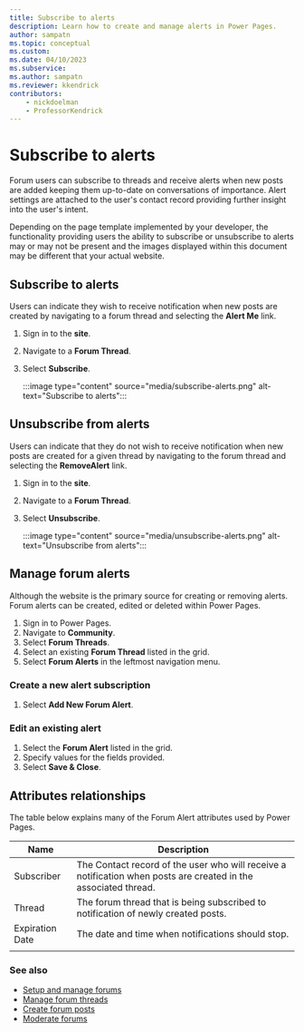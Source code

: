 ```yaml
---
title: Subscribe to alerts
description: Learn how to create and manage alerts in Power Pages.
author: sampatn 
ms.topic: conceptual
ms.custom: 
ms.date: 04/10/2023
ms.subservice: 
ms.author: sampatn 
ms.reviewer: kkendrick
contributors:
    - nickdoelman
    - ProfessorKendrick
---
```


# Subscribe to alerts

Forum users can subscribe to threads and receive alerts when new posts are added keeping them up-to-date on conversations of importance. Alert settings are attached to the user's contact record providing further insight into the user's intent.

Depending on the page template implemented by your developer, the functionality providing users the ability to subscribe or unsubscribe to alerts may or may not be present and the images displayed within this document may be different that your actual website.

## Subscribe to alerts

Users can indicate they wish to receive notification when new posts are created by navigating to a forum thread and selecting the **Alert Me** link.

1. Sign in to the **site**.
2. Navigate to a **Forum Thread**.
3. Select **Subscribe**.

    :::image type="content" source="media/subscribe-alerts.png" alt-text="Subscribe to alerts":::

## Unsubscribe from alerts

Users can indicate that they do not wish to receive notification when new posts are created for a given thread by navigating to the forum thread and selecting the **RemoveAlert** link.

1. Sign in to the **site**.
2. Navigate to a **Forum Thread**.
3. Select **Unsubscribe**.
    
    :::image type="content" source="media/unsubscribe-alerts.png" alt-text="Unsubscribe from alerts":::

## Manage forum alerts

Although the website is the primary source for creating or removing alerts. Forum alerts can be created, edited or deleted within Power Pages.

1. Sign in to Power Pages.
2. Navigate to **Community**.
3. Select **Forum Threads**.
4. Select an existing **Forum Thread** listed in the grid. 
5. Select **Forum Alerts** in the leftmost navigation menu.

### Create a new alert subscription

1. Select **Add New Forum Alert**.

### Edit an existing alert

1. Select the **Forum Alert** listed in the grid.
2. Specify values for the fields provided.
3. Select **Save & Close**.

## Attributes relationships

The table below explains many of the Forum Alert attributes used by Power Pages.


|      Name       |                                                                                     Description                                                                                      |
|-----------------|--------------------------------------------------------------------------------------------------------------------------------------------------------------------------------------|
|   Subscriber    | The Contact record of the user who will receive a notification when posts are created in the associated thread. |
|     Thread      |                                                  The forum thread that is being subscribed to notification of newly created posts.                                                   |
| Expiration Date |                                                                  The date and time when notifications should stop.                                                                   |
|                 |                                                                                                                                                                                      |

### See also

- [Setup and manage forums](setup-manage-forums.md)  
- [Manage forum threads](manage-forum-threads.md)  
- [Create forum posts](create-forum-posts.md)  
- [Moderate forums](moderate-forums.md)  

